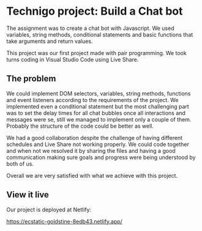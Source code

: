 # Technigo project: Build a Chat bot

The assignment was to create a chat bot with Javascript. We used variables, string methods, conditional statements and basic functions that take arguments and return values.

This project was our first project made with pair programming. We took turns coding in Visual Studio Code using Live Share.

## The problem

We could implement DOM selectors, variables, string methods, functions and event listeners according to the requirements of the project. We implemented even a conditional statement but the most challenging part was to set the delay times for all chat bubbles once all interactions and messages were se, still we managed to implement only a couple of them. Probably the structure of the code could be better as well.

We had a good collaboration despite the challenge of having different schedules and Live Share not working properly. We could code together and when not we resolved it by sharing the files and having a good communication making sure goals and progress were being understood by both of us.

Overall we are very satisfied with what we achieve with this project.

## View it live

Our project is deployed at Netlify:

https://ecstatic-goldstine-8edb43.netlify.app/


